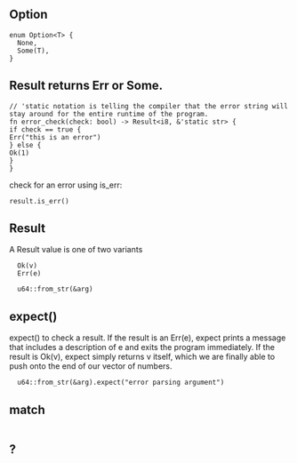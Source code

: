 ## Option

```
enum Option<T> {
  None,
  Some(T),
}
```

## Result returns Err or Some.

```
// 'static notation is telling the compiler that the error string will stay around for the entire runtime of the program.
fn error_check(check: bool) -> Result<i8, &'static str> {
if check == true {
Err("this is an error")
} else {
Ok(1)
}
}
```

check for an error using is_err:

```
result.is_err()
```

## Result

A Result value is one of two variants

```
  Ok(v)
  Err(e)
```

```
  u64::from_str(&arg)
```

## expect()

expect() to check a result. If the result is an Err(e), expect prints a message that
includes a description of e and exits the program
immediately. If the result is Ok(v), expect simply
returns v itself, which we are finally able to push onto the
end of our vector of numbers.

```
  u64::from_str(&arg).expect("error parsing argument")
```

## match

```

```

## ?
